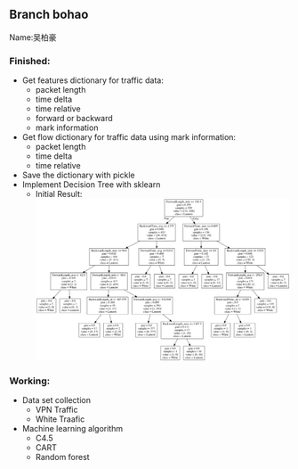 ## Branch bohao
Name:吴柏豪

### Finished:
- Get features dictionary for traffic data:
    - packet length
    - time delta
    - time relative
    - forward or backward
    - mark information
- Get flow dictionary for traffic data using mark information:
    - packet length
    - time delta
    - time relative
- Save the dictionary with pickle
- Implement Decision Tree with sklearn
    - Initial Result:
    ![](Result/DecisionTree.png)
### Working:
- Data set collection
    - VPN Traffic
    - White Traafic
- Machine learning algorithm
    - C4.5
    - CART
    - Random forest
